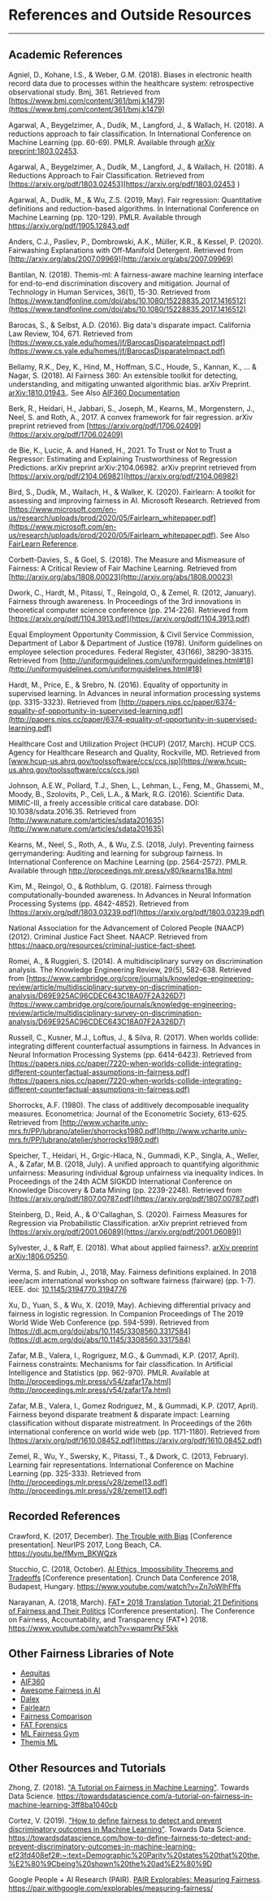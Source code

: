 # References and Outside Resources
----

## Academic References
<a id="agniel2018biases"></a>
Agniel, D., Kohane, I.S., & Weber, G.M. (2018). Biases in electronic health record data due to processes within the healthcare system: retrospective observational study. Bmj, 361. Retrieved from [https://www.bmj.com/content/361/bmj.k1479](https://www.bmj.com/content/361/bmj.k1479)

<a id="Agarwal2018"></a>
Agarwal, A., Beygelzimer, A., Dudík, M., Langford, J., & Wallach, H. (2018). A reductions approach to fair classification. In International Conference on Machine Learning (pp. 60-69). PMLR. Available through [arXiv preprint:1803.02453](https://arxiv.org/pdf/1803.02453.pdf).

Agarwal, A., Beygelzimer, A., Dudík, M., Langford, J., & Wallach, H. (2018). A Reductions Approach to Fair Classification. Retrieved from [https://arxiv.org/pdf/1803.02453](https://arxiv.org/pdf/1803.02453 )

<a id="Agarwal2019"></a>
Agarwal, A., Dudik, M., & Wu, Z.S. (2019, May). Fair regression: Quantitative definitions and reduction-based algorithms. In International Conference on Machine Learning (pp. 120-129). PMLR. Available through https://arxiv.org/pdf/1905.12843.pdf

Anders, C.J., Pasliev, P., Dombrowski, A.K., Müller, K.R., & Kessel, P. (2020). Fairwashing Explanations with Off-Manifold Detergent. Retrieved from [http://arxiv.org/abs/2007.09969](http://arxiv.org/abs/2007.09969)

<a id="bantilan2018_ref"></a>
Bantilan, N. (2018). Themis-ml: A fairness-aware machine learning interface for end-to-end discrimination discovery and mitigation. Journal of Technology in Human Services, 36(1), 15-30. Retrieved from [https://www.tandfonline.com/doi/abs/10.1080/15228835.2017.1416512](https://www.tandfonline.com/doi/abs/10.1080/15228835.2017.1416512)

<a id="barocas2016_ref"></a>
Barocas, S., & Selbst, A.D. (2016). Big data's disparate impact. California Law Review, 104, 671. Retrieved from [https://www.cs.yale.edu/homes/jf/BarocasDisparateImpact.pdf](https://www.cs.yale.edu/homes/jf/BarocasDisparateImpact.pdf)

Bellamy, R.K., Dey, K., Hind, M., Hoffman, S.C., Houde, S., Kannan, K., ... & Nagar, S. (2018). AI Fairness 360: An extensible toolkit for detecting, understanding, and mitigating unwanted algorithmic bias. arXiv Preprint. [arXiv:1810.01943.](https://arxiv.org/abs/1810.01943). See Also [AIF360 Documentation](http://aif360.mybluemix.net/)

Berk, R., Heidari, H., Jabbari, S., Joseph, M., Kearns, M., Morgenstern, J., Neel, S. and Roth, A., 2017. A convex framework for fair regression. arXiv preprint retrieved from [https://arxiv.org/pdf/1706.02409](https://arxiv.org/pdf/1706.02409)

de Bie, K., Lucic, A. and Haned, H., 2021. To Trust or Not to Trust a Regressor: Estimating and Explaining Trustworthiness of Regression Predictions. arXiv preprint arXiv:2104.06982. arXiv preprint retrieved from [https://arxiv.org/pdf/2104.06982](https://arxiv.org/pdf/2104.06982)

Bird, S., Dudík, M.,  Wallach, H.,  & Walker, K. (2020). Fairlearn: A toolkit for assessing and improving fairness in AI. Microsoft Research. Retrieved from [https://www.microsoft.com/en-us/research/uploads/prod/2020/05/Fairlearn_whitepaper.pdf](https://www.microsoft.com/en-us/research/uploads/prod/2020/05/Fairlearn_whitepaper.pdf). See Also [FairLearn Reference](https://fairlearn.github.io/).

Corbett-Davies, S., & Goel, S. (2018). The Measure and Mismeasure of Fairness: A Critical Review of Fair Machine Learning. Retrieved from [http://arxiv.org/abs/1808.00023](http://arxiv.org/abs/1808.00023)

<a id="dwork2012_ref"></a>
Dwork, C., Hardt, M., Pitassi, T., Reingold, O., & Zemel, R. (2012, January). Fairness through awareness. In Proceedings of the 3rd innovations in theoretical computer science conference (pp. 214-226). Retrieved from [https://arxiv.org/pdf/1104.3913.pdf](https://arxiv.org/pdf/1104.3913.pdf)

<a id="fourfifths_ref"></a>
Equal Employment Opportunity Commission, & Civil Service Commission, Department of Labor & Department of Justice (1978). Uniform guidelines on employee selection procedures. Federal Register, 43(166), 38290-38315. Retrieved from [http://uniformguidelines.com/uniformguidelines.html#18](http://uniformguidelines.com/uniformguidelines.html#18)

<a id="hardt2016_ref"></a>
Hardt, M., Price, E., & Srebro, N. (2016). Equality of opportunity in supervised learning. In Advances in neural information processing systems (pp. 3315-3323). Retrieved from [http://papers.nips.cc/paper/6374-equality-of-opportunity-in-supervised-learning.pdf](http://papers.nips.cc/paper/6374-equality-of-opportunity-in-supervised-learning.pdf)

<a id="hcup_ref"></a>
Healthcare Cost and Utilization Project (HCUP) (2017, March). HCUP CCS. Agency for Healthcare Research and Quality, Rockville, MD. Retrieved from [www.hcup-us.ahrq.gov/toolssoftware/ccs/ccs.jsp](https://www.hcup-us.ahrq.gov/toolssoftware/ccs/ccs.jsp)

Johnson, A.E.W., Pollard, T.J., Shen, L., Lehman, L., Feng, M., Ghassemi, M., Moody, B., Szolovits, P., Celi, L.A., & Mark, R.G. (2016). Scientific Data. MIMIC-III, a freely accessible critical care database. DOI: 10.1038/sdata.2016.35. Retrieved from [http://www.nature.com/articles/sdata201635](http://www.nature.com/articles/sdata201635)

<a id="kearns"></a>
Kearns, M., Neel, S., Roth, A., & Wu, Z.S. (2018, July). Preventing fairness gerrymandering: Auditing and learning for subgroup fairness. In International Conference on Machine Learning (pp. 2564-2572). PMLR. Available through http://proceedings.mlr.press/v80/kearns18a.html

<a id="kim2018_ref"></a>
Kim, M., Reingol, O., & Rothblum, G. (2018). Fairness through computationally-bounded awareness. In Advances in Neural Information Processing Systems (pp. 4842-4852). Retrieved from [https://arxiv.org/pdf/1803.03239.pdf](https://arxiv.org/pdf/1803.03239.pdf)

<a id="naacp"></a>
National Association for the Advancement of Colored People (NAACP) (2012). Criminal Justice Fact Sheet. NAACP. Retrieved from https://naacp.org/resources/criminal-justice-fact-sheet.

<a id="romei2014_ref"></a>
Romei, A., & Ruggieri, S. (2014). A multidisciplinary survey on discrimination analysis. The Knowledge Engineering Review, 29(5), 582-638. Retrieved from [https://www.cambridge.org/core/journals/knowledge-engineering-review/article/multidisciplinary-survey-on-discrimination-analysis/D69E925AC96CDEC643C18A07F2A326D7](https://www.cambridge.org/core/journals/knowledge-engineering-review/article/multidisciplinary-survey-on-discrimination-analysis/D69E925AC96CDEC643C18A07F2A326D7)

<a id="russell2017_ref"></a>
Russell, C., Kusner, M.J., Loftus, J., & Silva, R. (2017). When worlds collide: integrating different counterfactual assumptions in fairness. In Advances in Neural Information Processing Systems (pp. 6414-6423). Retrieved from [https://papers.nips.cc/paper/7220-when-worlds-collide-integrating-different-counterfactual-assumptions-in-fairness.pdf](https://papers.nips.cc/paper/7220-when-worlds-collide-integrating-different-counterfactual-assumptions-in-fairness.pdf)

<a id="shorrocks_ref"></a>
Shorrocks, A.F. (1980). The class of additively decomposable inequality measures. Econometrica: Journal of the Econometric Society, 613-625. Retrieved from [http://www.vcharite.univ-mrs.fr/PP/lubrano/atelier/shorrocks1980.pdf](http://www.vcharite.univ-mrs.fr/PP/lubrano/atelier/shorrocks1980.pdf)

<a id="speicher2018_ref"></a>
Speicher, T., Heidari, H., Grgic-Hlaca, N., Gummadi, K.P., Singla, A., Weller, A., & Zafar, M.B. (2018, July). A unified approach to quantifying algorithmic unfairness: Measuring individual &group unfairness via inequality indices. In Proceedings of the 24th ACM SIGKDD International Conference on Knowledge Discovery & Data Mining (pp. 2239-2248). Retrieved from [https://arxiv.org/pdf/1807.00787.pdf](https://arxiv.org/pdf/1807.00787.pdf)

Steinberg, D., Reid, A., & O'Callaghan, S. (2020). Fairness Measures for Regression via Probabilistic Classification. arXiv preprint retrieved from [https://arxiv.org/pdf/2001.06089](https://arxiv.org/pdf/2001.06089])

Sylvester, J., & Raff, E. (2018). What about applied fairness?. [arXiv preprint arXiv:1806.05250](https://arxiv.org/abs/1806.05250).

Verma, S. and Rubin, J., 2018, May. Fairness definitions explained. In 2018 ieee/acm international workshop on software fairness (fairware) (pp. 1-7). IEEE. doi: [10.1145/3194770.3194776](https://dl.acm.org/doi/10.1145/3194770.3194776)

Xu, D., Yuan, S., & Wu, X. (2019, May). Achieving differential privacy and fairness in logistic regression. In Companion Proceedings of The 2019 World Wide Web Conference (pp. 594-599). Retrieved from [https://dl.acm.org/doi/abs/10.1145/3308560.3317584](https://dl.acm.org/doi/abs/10.1145/3308560.3317584)

Zafar, M.B., Valera, I., Rogriguez, M.G., & Gummadi, K.P. (2017, April). Fairness constraints: Mechanisms for fair classification. In Artificial Intelligence and Statistics (pp. 962-970). PMLR. Available at [http://proceedings.mlr.press/v54/zafar17a.html](http://proceedings.mlr.press/v54/zafar17a.html)

<a id="zafar2017_ref"></a>
Zafar, M.B., Valera, I., Gomez Rodriguez, M., & Gummadi, K.P. (2017, April). Fairness beyond disparate treatment & disparate impact: Learning classification without disparate mistreatment. In Proceedings of the 26th international conference on world wide web (pp. 1171-1180).   Retrieved from [https://arxiv.org/pdf/1610.08452.pdf](https://arxiv.org/pdf/1610.08452.pdf)

<a id="zemel2013_ref"></a>
Zemel, R., Wu, Y., Swersky, K., Pitassi, T., & Dwork, C. (2013, February). Learning fair representations. International Conference on Machine Learning (pp. 325-333). Retrieved from [http://proceedings.mlr.press/v28/zemel13.pdf](http://proceedings.mlr.press/v28/zemel13.pdf)

## Recorded References
Crawford, K. (2017, December). [The Trouble with Bias](https://youtu.be/fMym_BKWQzk) \[Conference presentation\]. NeurIPS 2017, Long Beach, CA. https://youtu.be/fMym_BKWQzk

Stucchio, C. (2018, October). [AI Ethics, Impossibility Theorems and Tradeoffs](https://www.youtube.com/watch?v=Zn7oWIhFffs) \[Conference presentation\]. Crunch Data Conference 2018, Budapest, Hungary. https://www.youtube.com/watch?v=Zn7oWIhFffs

Narayanan, A. (2018, March). [FAT* 2018 Translation Tutorial: 21 Definitions of Fairness and Their Politics](https://www.youtube.com/watch?v=wqamrPkF5kk)  \[Conference presentation\]. The Conference on Fairness, Accountability, and Transparency (FAT*) 2018. https://www.youtube.com/watch?v=wqamrPkF5kk


## Other Fairness Libraries of Note
* [Aequitas](https://github.com/dssg/aequitas)
* [AIF360](https://github.com/IBM/AIF360)
* [Awesome Fairness in AI](https://github.com/datamllab/awesome-fairness-in-ai)
* [Dalex](https://dalex.drwhy.ai/)
* [Fairlearn](https://github.com/fairlearn/fairlearn)
* [Fairness Comparison](https://github.com/algofairness/fairness-comparison)
* [FAT Forensics](https://github.com/fat-forensics/fat-forensics)
* [ML Fairness Gym](https://github.com/google/ml-fairness-gym)
* [Themis ML](https://themis-ml.readthedocs.io/en/latest/)


## Other Resources and Tutorials <a id="additional_resources"></a>

Zhong, Z. (2018). ["A Tutorial on Fairness in Machine Learning"](https://towardsdatascience.com/a-tutorial-on-fairness-in-machine-learning-3ff8ba1040cb). Towards Data Science. https://towardsdatascience.com/a-tutorial-on-fairness-in-machine-learning-3ff8ba1040cb

Cortez, V. (2019). ["How to define fairness to detect and prevent discriminatory outcomes in Machine Learning"](https://towardsdatascience.com/how-to-define-fairness-to-detect-and-prevent-discriminatory-outcomes-in-machine-learning-ef23fd408ef2#:~:text=Demographic%20Parity%20states%20that%20the,%E2%80%9Cbeing%20shown%20the%20ad%E2%80%9D). Towards Data Science. https://towardsdatascience.com/how-to-define-fairness-to-detect-and-prevent-discriminatory-outcomes-in-machine-learning-ef23fd408ef2#:~:text=Demographic%20Parity%20states%20that%20the,%E2%80%9Cbeing%20shown%20the%20ad%E2%80%9D

Google People + AI Research (PAIR). [PAIR Explorables: Measuring Fairness](https://pair.withgoogle.com/explorables/measuring-fairness/). https://pair.withgoogle.com/explorables/measuring-fairness/
